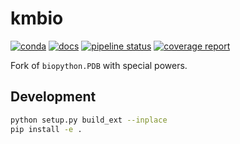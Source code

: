 # kmbio

[![conda](https://img.shields.io/conda/dn/kimlab/kmbio.svg)](https://anaconda.org/kimlab/kmbio/)
[![docs](https://img.shields.io/badge/docs-v2.0.19-blue.svg)](https://kimlab.gitlab.io/kmbio/v2.0.19/)
[![pipeline status](https://gitlab.com/kimlab/kmbio/badges/v2.0.19/pipeline.svg)](https://gitlab.com/kimlab/kmbio/commits/v2.0.19/)
[![coverage report](https://gitlab.com/kimlab/kmbio/badges/v2.0.19/coverage.svg)](https://kimlab.gitlab.io/kmbio/v2.0.19/htmlcov/)

Fork of `biopython.PDB` with special powers.

## Development

```bash
python setup.py build_ext --inplace
pip install -e .
```
